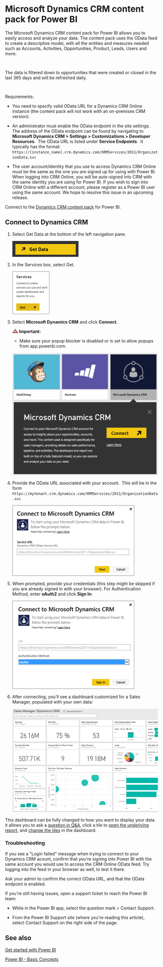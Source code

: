 ﻿<properties 
   pageTitle="Microsoft Dynamics CRM content pack for Power BI"
   description="Microsoft Dynamics CRM content pack for Power BI"
   services="powerbi" 
   documentationCenter="" 
   authors="v-anpasi" 
   manager="mblythe" 
   editor=""
   tags=""/>
 
<tags
   ms.service="powerbi"
   ms.devlang="NA"
   ms.topic="article"
   ms.tgt_pltfrm="NA"
   ms.workload="powerbi"
   ms.date="09/28/2015"
   ms.author="v-anpasi"/>
# Microsoft Dynamics CRM content pack for Power BI

The Microsoft Dynamics CRM content pack for Power BI allows you to easily access and analyze your data. The content pack uses the OData feed to create a descriptive model, with all the entities and measures needed such as Accounts, Activities, Opportunities, Product, Leads, Users and more.


 

The data is filtered down to opportunities that were created or closed in the last 365 days and will be refreshed daily.

 

Requirements:

-   You need to specify valid OData URL for a Dynamics CRM Online instance (the content pack will not work with an on-premises CRM version).

-   An administrator must enable the OData endpoint in the site settings. The address of the OData endpoint can be found by navigating to **Microsoft Dynamics CRM \> Settings \> Customizations \> Developer Resources**.  The OData URL is listed under **Service Endpoints**.  It typically has the format: `https://[instance_name].crm.dynamics.com/XRMServices/2011/OrganizationData.svc`

-   The user account/identity that you use to access Dynamics CRM Online must be the same as the one you are signed up for using with Power BI. When logging into CRM Online, you will be auto-signed into CRM with the same identity you are using for Power BI. If you wish to sign into CRM Online with a different account, please register as a Power BI user using the same account. We hope to resolve this issue in an upcoming release. 


Connect to the [Dynamics CRM content pack](https://app.powerbi.com/getdata/services/microsoft-dynamics-crm) for Power BI.

## Connect to Dynamics CRM

1.  Select Get Data at the bottom of the left navigation pane.

    ![](media/powerbi-content-pack-microsoft-dynamics-crm/PBI_GetData.png) 

2.  In the Services box, select Get.

    ![](media/powerbi-content-pack-microsoft-dynamics-crm/PBI_GetServices.png) 

3.  Select **Microsoft Dynamics CRM** and click **Connect**.

	![](media/powerbi-content-pack-microsoft-dynamics-crm/importantIcon.png) **Important:** 
	-   Make sure your popup blocker is disabled or is set to allow popups from app.powerbi.com.

    ![](media/powerbi-content-pack-microsoft-dynamics-crm/PBI_DynamicsCRMConnect.png)

4.  Provide the OData URL associated with your account.  This will be in the form `https://mytenant.crm.dynamics.com/XRMServices/2011/OrganizationData.svc`

	![](media/powerbi-content-pack-microsoft-dynamics-crm/PBI_DynamicsCRMConnectSvc.png)

5.  When prompted, provide your credentials (this step might be skipped if you are already signed in with your browser). For Authentication Method, enter **oAuth2** and click **Sign In**:

    ![](media/powerbi-content-pack-microsoft-dynamics-crm/PBI_DyanamicsCRMoAuth2.png)

6.  After connecting, you'll see a dashboard customized for a Sales Manager, populated with your own data:

    ![](media/powerbi-content-pack-microsoft-dynamics-crm/PBI_DynamCRMDash.png)

This dashboard can be fully changed to how you want to display your data. it allows you to ask a [question in ](http://support.powerbi.com/knowledgebase/articles/474566)[Q&A](http://support.powerbi.com/knowledgebase/articles/474566), click a tile to [open the underlying report](http://support.powerbi.com/knowledgebase/articles/425669), and [c](http://support.powerbi.com/knowledgebase/articles/424878)[](http://support.powerbi.com/knowledgebase/articles/424878)[hange the tiles](http://support.powerbi.com/knowledgebase/articles/424878) in the dashboard.

### Troubleshooting

If you see a "Login failed" message when trying to connect to your Dynamics CRM acount, confirm that you're signing into Power BI with the same account you would use to access the CRM Online OData feed. Try logging into the feed in your browser as well, to test it there.




Ask your admin to confirm the correct OData URL, and that the OData endpoint is enabled.




If you're still having issues, open a support ticket to reach the Power BI team:

-   While in the Power BI app, select the question mark \> Contact Support.

-   From the Power BI Support site (where you're reading this article), select Contact Support on the right side of the page.

## See also

[Get started with Power BI](http://support.powerbi.com/knowledgebase/articles/430814)

[Power BI - Basic Concepts](http://support.powerbi.com/knowledgebase/articles/487029)




